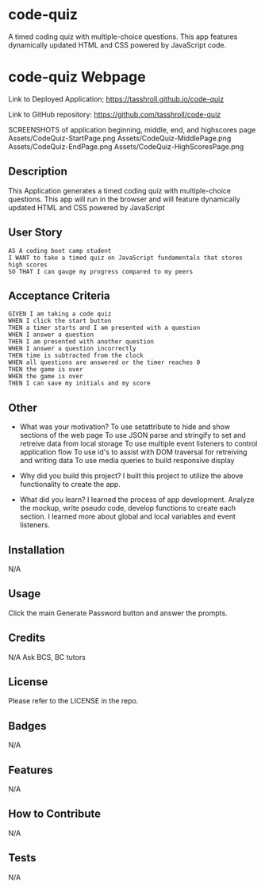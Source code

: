 # code-quiz
A timed coding quiz with multiple-choice questions. This app features dynamically updated HTML and CSS powered by JavaScript code.

# code-quiz Webpage

Link to Deployed Application;
https://tasshroll.github.io/code-quiz

Link to GitHub repository:
https://github.com/tasshroll/code-quiz


SCREENSHOTS of application beginning, middle, end, and highscores page
Assets/CodeQuiz-StartPage.png
Assets/CodeQuiz-MiddlePage.png
Assets/CodeQuiz-EndPage.png
Assets/CodeQuiz-HighScoresPage.png

## Description
This Application generates a timed coding quiz with multiple-choice questions. This app will run in the browser and will feature dynamically updated HTML and CSS powered by JavaScript 


## User Story
```
AS A coding boot camp student
I WANT to take a timed quiz on JavaScript fundamentals that stores high scores
SO THAT I can gauge my progress compared to my peers
```

## Acceptance Criteria

```
GIVEN I am taking a code quiz
WHEN I click the start button
THEN a timer starts and I am presented with a question
WHEN I answer a question
THEN I am presented with another question
WHEN I answer a question incorrectly
THEN time is subtracted from the clock
WHEN all questions are answered or the timer reaches 0
THEN the game is over
WHEN the game is over
THEN I can save my initials and my score
`````


## Other

- What was your motivation? 
To use setattribute to hide and show sections of the web page
To use JSON parse and stringify to set and retreive data from local storage
To use multiple event listeners to control application flow
To use id's to assist with DOM traversal for retreiving and writing data
To use media queries to build responsive display

- Why did you build this project? 
I built this project to utilize the above functionality to create the app.

- What did you learn?
I learned the process of app development. Analyze the mockup, write pseudo code, develop functions to create each section. I learned more about global and local variables and event listeners. 

## Installation 
N/A

## Usage
Click the main Generate Password button and answer the prompts.

## Credits
N/A
Ask BCS, BC tutors

## License
Please refer to the LICENSE in the repo.

## Badges
N/A

## Features
N/A

## How to Contribute
N/A

## Tests
N/A